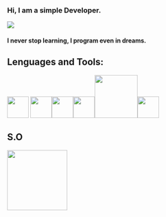 ### Hi, I am a simple Developer.

![](https://media.giphy.com/media/iIqmM5tTjmpOB9mpbn/giphy.gif)

#### I never stop learning, I program even in dreams.



## Lenguages and Tools:
<img src="https://media.giphy.com/media/kdFc8fubgS31b8DsVu/giphy.gif" width="50px"/> <img src="https://media.giphy.com/media/ln7z2eWriiQAllfVcn/giphy.gif" width="50px"/><img src="https://media.giphy.com/media/eNAsjO55tPbgaor7ma/giphy.gif" width="50px"/><img src="https://media.giphy.com/media/IdyAQJVN2kVPNUrojM/giphy.gif" width="50px"/><img src="https://media.giphy.com/media/wgFWLRiND4bkyYR4IN/giphy.gif" width="100px"/><img src="https://media.giphy.com/media/LMt9638dO8dftAjtco/giphy.gif" width="50px"/>

## S.O
<img src="https://www.ituser.es/files/201607/linux.jpg" width="140px"/>
